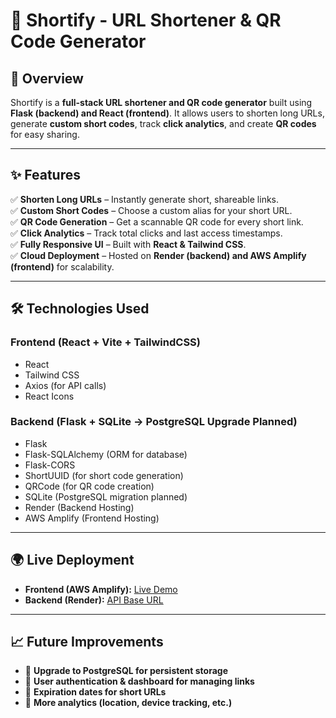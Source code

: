 # 🚀 Shortify - URL Shortener & QR Code Generator  

## 🌟 Overview  
Shortify is a **full-stack URL shortener and QR code generator** built using **Flask (backend) and React (frontend)**. It allows users to shorten long URLs, generate **custom short codes**, track **click analytics**, and create **QR codes** for easy sharing.  

---

## ✨ Features  
✅ **Shorten Long URLs** – Instantly generate short, shareable links.  
✅ **Custom Short Codes** – Choose a custom alias for your short URL.  
✅ **QR Code Generation** – Get a scannable QR code for every short link.  
✅ **Click Analytics** – Track total clicks and last access timestamps.  
✅ **Fully Responsive UI** – Built with **React & Tailwind CSS**.  
✅ **Cloud Deployment** – Hosted on **Render (backend) and AWS Amplify (frontend)** for scalability.  

---

## 🛠️ Technologies Used  
### **Frontend (React + Vite + TailwindCSS)**  
- React  
- Tailwind CSS  
- Axios (for API calls)  
- React Icons  

### **Backend (Flask + SQLite → PostgreSQL Upgrade Planned)**  
- Flask  
- Flask-SQLAlchemy (ORM for database)  
- Flask-CORS  
- ShortUUID (for short code generation)  
- QRCode (for QR code creation)  
- SQLite (PostgreSQL migration planned)  
- Render (Backend Hosting)  
- AWS Amplify (Frontend Hosting)  

---

## 🌍 Live Deployment
- **Frontend (AWS Amplify):** [Live Demo](https://main.d3fwhdos1eu6vo.amplifyapp.com/)
- **Backend (Render):** [API Base URL](https://shortify-url-shortener-and-qr-code.onrender.com/)  

---

## 📈 Future Improvements
- 🔹 **Upgrade to PostgreSQL for persistent storage**  
- 🔹 **User authentication & dashboard for managing links**  
- 🔹 **Expiration dates for short URLs**  
- 🔹 **More analytics (location, device tracking, etc.)**  

